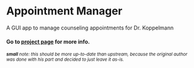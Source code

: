 # Appointment Manager
A GUI app to manage counseling appointments for Dr. Koppelmann

#### Go to [project page](database.underlandian.com) for more info.

<sub><i><b>small</b> note: this should be more up-to-date than upstream, because the original author was done with his part and decided to just leave it as-is.</i></sub>
